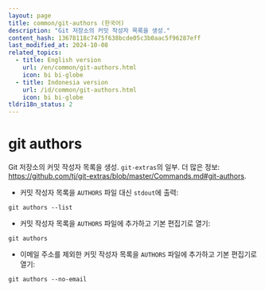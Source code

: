 ```yaml
---
layout: page
title: common/git-authors (한국어)
description: "Git 저장소의 커밋 작성자 목록을 생성."
content_hash: 13678118c7475f638bcde05c3b0aac5f96287eff
last_modified_at: 2024-10-08
related_topics:
  - title: English version
    url: /en/common/git-authors.html
    icon: bi bi-globe
  - title: Indonesia version
    url: /id/common/git-authors.html
    icon: bi bi-globe
tldri18n_status: 2
---
```

# git authors

Git 저장소의 커밋 작성자 목록을 생성.
`git-extras`의 일부.
더 많은 정보: <https://github.com/tj/git-extras/blob/master/Commands.md#git-authors>.

- 커밋 작성자 목록을 `AUTHORS` 파일 대신 `stdout`에 출력:

`git authors --list`

- 커밋 작성자 목록을 `AUTHORS` 파일에 추가하고 기본 편집기로 열기:

`git authors`

- 이메일 주소를 제외한 커밋 작성자 목록을 `AUTHORS` 파일에 추가하고 기본 편집기로 열기:

`git authors --no-email`
